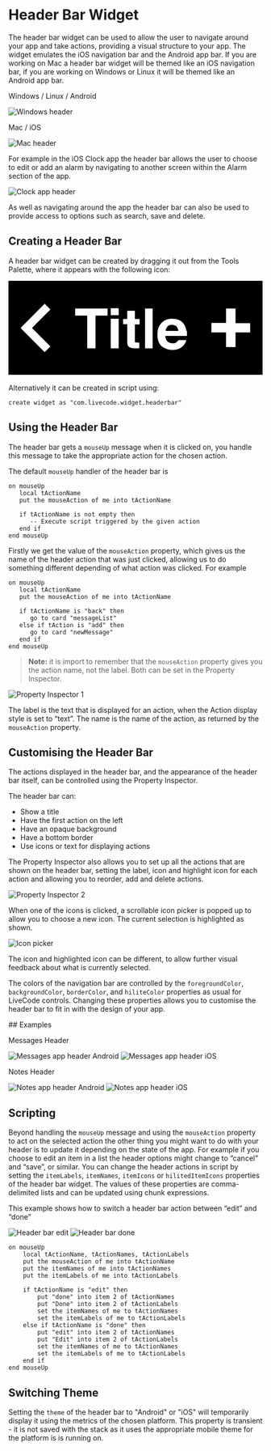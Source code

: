 # Header Bar Widget
The header bar widget can be used to allow the user to navigate around 
your app and take actions, providing a visual structure to your app.
The widget emulates the iOS navigation bar and the Android app bar. If 
you are working on Mac a header bar widget will be themed like an iOS 
navigation bar, if you are working on Windows or Linux it will be themed 
like an Android app bar.

Windows / Linux / Android

![Windows header](images/header.png)

Mac / iOS

![Mac header](images/mac-header.png)

For example in the iOS Clock app the header bar allows the user to 
choose to edit or add an alarm by navigating to another screen within 
the Alarm section of the app.

![Clock app header](images/clock.png)

As well as navigating around the app the header bar can also be used to provide access to options such as search, save and delete.

## Creating a Header Bar
A header bar widget can be created by dragging it out from the Tools
Palette, where it appears with the following icon:

<svg viewBox="0 0 80 30" style="display:block;margin:auto" width="auto" height="50">
  <path d="M0,0v29.5h80.2V0H0z M13.2,20.6l-1.8,1.8l-7.5-7.5l0.1-0.1l-0.1-0.1l7.5-7.5l1.8,1.8l-5.8,5.8L13.2,20.6z M31.2,10.9h-3.8v10.3h-2.6V10.9H21V8.7h10.2V10.9z M34.7,21.2h-2.5v-9.3h2.5V21.2z M34.7,10.8h-2.5V8.6h2.5V10.8z M41.3,13.7h-1.5v4.9c0,0.4,0,0.6,0.1,0.7c0.1,0.1,0.4,0.1,0.9,0.1c0.1,0,0.2,0,0.2,0s0.2,0,0.2,0v1.8l-1.1,0c-1.1,0-1.9-0.2-2.3-0.6c-0.3-0.3-0.4-0.7-0.4-1.3v-5.7h-1.3V12h1.3V9.4h2.4V12h1.5V13.7z M45.4,21.2h-2.4V8.7h2.4V21.2z M56.2,17.3h-6.8c0,0.9,0.4,1.6,1,2c0.4,0.2,0.8,0.3,1.3,0.3c0.6,0,1-0.1,1.3-0.4c0.2-0.2,0.4-0.4,0.5-0.6h2.5c-0.1,0.6-0.4,1.1-0.9,1.7c-0.8,0.9-2,1.4-3.5,1.4c-1.2,0-2.3-0.4-3.3-1.1c-0.9-0.8-1.4-2-1.4-3.7c0-1.6,0.4-2.8,1.3-3.7c0.9-0.9,2-1.3,3.3-1.3c0.8,0,1.5,0.1,2.2,0.4c0.6,0.3,1.2,0.7,1.6,1.4c0.4,0.6,0.6,1.2,0.7,1.9c0,0,0,0.1,0,0.1h-2.5c-0.1-0.6-0.3-1-0.6-1.4c-0.4-0.3-0.9-0.5-1.4-0.5c-0.6,0-1.1,0.2-1.4,0.5c-0.3,0.4-0.6,0.8-0.6,1.4h3.1h1.1h2.5C56.2,16.1,56.2,16.6,56.2,17.3z M76.1,16.2h-4.6v4.6h-3v-4.6h-4.6v-3h4.6V8.7h3v4.6h4.6V16.2z" />
</svg>


Alternatively it can be created in script using:

	create widget as "com.livecode.widget.headerbar"

## Using the Header Bar

The header bar gets a `mouseUp` message when it is clicked on, you 
handle this message to take the appropriate action for the chosen 
action.

The default `mouseUp` handler of the header bar is

	on mouseUp
	   local tActionName
	   put the mouseAction of me into tActionName

	   if tActionName is not empty then
		  -- Execute script triggered by the given action
	   end if
	end mouseUp
	
Firstly we get the value of the `mouseAction` property, which gives us 
the name of the header action that was just clicked, allowing us to do 
something different depending of what action was clicked. For example

	on mouseUp
	   local tActionName
	   put the mouseAction of me into tActionName

	   if tActionName is "back" then
		  go to card "messageList"
	   else if tAction is "add" then
		  go to card "newMessage"
	   end if
	end mouseUp
	
> **Note:** it is import to remember that the `mouseAction` property 
> gives you the action name, not the label. Both can be set in the 
> Property Inspector.

![Property Inspector 1](images/pi-1.png)

The label is the text that is displayed for an action, when the Action 
display style is set to “text”. The name is the name of the action, as 
returned by the `mouseAction` property.

## Customising the Header Bar

The actions displayed in the header bar, and the appearance of the header bar itself, can be controlled using the Property Inspector.

The header bar can: 

* Show a title
* Have the first action on the left
* Have an opaque background
* Have a bottom border
* Use icons or text for displaying actions

The Property Inspector also allows you to set up all the actions that 
are shown on the header bar, setting the label, icon and highlight icon 
for each action and allowing you to reorder, add and delete actions.

![Property Inspector 2](images/pi-2.png)

When one of the icons is clicked, a scrollable icon picker is popped up 
to allow you to choose a new icon. The current selection is highlighted 
as shown.

![Icon picker](images/icon-picker.png)

The icon and highlighted icon can be different, to allow further visual 
feedback about what is currently selected.

The colors of the navigation bar are controlled by the 
`foregroundColor`, `backgroundColor`, `borderColor`, and `hiliteColor` 
properties as usual for LiveCode controls. Changing these properties 
allows you to customise the header bar to fit in with the design of your 
app.

## Examples

Messages Header

![Messages app header Android](images/android-messages.png)
![Messages app header iOS](images/ios-messages.png)

Notes Header

![Notes app header Android](images/android-notes.png)
![Notes app header iOS](images/ios-notes.png)

## Scripting
Beyond handling the `mouseUp` message and using the `mouseAction` 
property to act on the selected action the other thing you might want to 
do with your header is to update it depending on the state of the app. 
For example if you choose to edit an item in a list the header options 
might change to “cancel” and “save”, or similar. You can change the 
header actions in script by setting the `itemLabels`, `itemNames`, 
`itemIcons` or `hilitedItemIcons` properties of the header bar widget. 
The values of these properties are comma-delimited lists and can be 
updated using chunk expressions.

This example shows how to switch a header bar action between “edit” and 
“done”

![Header bar edit](images/header-change-1.png)
![Header bar done](images/header-change-2.png)

	on mouseUp
		local tActionName, tActionNames, tActionLabels
		put the mouseAction of me into tActionName 
		put the itemNames of me into tActionNames 
		put the itemLabels of me into tActionLabels 

		if tActionName is "edit" then 
			put "done" into item 2 of tActionNames 
			put "Done" into item 2 of tActionLabels 
			set the itemNames of me to tActionNames 
			set the itemLabels of me to tActionLabels 
		else if tActionName is "done" then 
			put "edit" into item 2 of tActionNames 
			put "Edit" into item 2 of tActionLabels 
			set the itemNames of me to tActionNames 
			set the itemLabels of me to tActionLabels 
		end if 
	end mouseUp
	
## Switching Theme
Setting the `theme` of the header bar to "Android" or "iOS" will 
temporarily display it using the metrics of the chosen platform. This
property is transient - it is not saved with the stack as it uses the 
appropriate mobile theme for the platform is is running on.